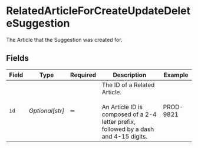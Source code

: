 # RelatedArticleForCreateUpdateDeleteSuggestion

The Article that the Suggestion was created for.


## Fields

| Field                                                                                                                     | Type                                                                                                                      | Required                                                                                                                  | Description                                                                                                               | Example                                                                                                                   |
| ------------------------------------------------------------------------------------------------------------------------- | ------------------------------------------------------------------------------------------------------------------------- | ------------------------------------------------------------------------------------------------------------------------- | ------------------------------------------------------------------------------------------------------------------------- | ------------------------------------------------------------------------------------------------------------------------- |
| `id`                                                                                                                      | *Optional[str]*                                                                                                           | :heavy_minus_sign:                                                                                                        | The ID of a Related Article.<br><br>An Article ID is composed of a 2-4 letter prefix, followed by a dash and 4-15 digits. | PROD-9821                                                                                                                 |